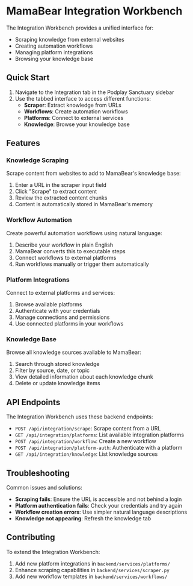 # MamaBear Integration Workbench

The Integration Workbench provides a unified interface for:
- Scraping knowledge from external websites
- Creating automation workflows
- Managing platform integrations
- Browsing your knowledge base

## Quick Start

1. Navigate to the Integration tab in the Podplay Sanctuary sidebar
2. Use the tabbed interface to access different functions:
   - **Scraper**: Extract knowledge from URLs
   - **Workflows**: Create automation workflows
   - **Platforms**: Connect to external services
   - **Knowledge**: Browse your knowledge base

## Features

### Knowledge Scraping

Scrape content from websites to add to MamaBear's knowledge base:

1. Enter a URL in the scraper input field
2. Click "Scrape" to extract content
3. Review the extracted content chunks
4. Content is automatically stored in MamaBear's memory

### Workflow Automation

Create powerful automation workflows using natural language:

1. Describe your workflow in plain English
2. MamaBear converts this to executable steps
3. Connect workflows to external platforms
4. Run workflows manually or trigger them automatically

### Platform Integrations

Connect to external platforms and services:

1. Browse available platforms
2. Authenticate with your credentials
3. Manage connections and permissions
4. Use connected platforms in your workflows

### Knowledge Base

Browse all knowledge sources available to MamaBear:

1. Search through stored knowledge
2. Filter by source, date, or topic
3. View detailed information about each knowledge chunk
4. Delete or update knowledge items

## API Endpoints

The Integration Workbench uses these backend endpoints:

- `POST /api/integration/scrape`: Scrape content from a URL
- `GET /api/integration/platforms`: List available integration platforms
- `POST /api/integration/workflow`: Create a new workflow
- `POST /api/integration/platform-auth`: Authenticate with a platform
- `GET /api/integration/knowledge`: List knowledge sources

## Troubleshooting

Common issues and solutions:

- **Scraping fails**: Ensure the URL is accessible and not behind a login
- **Platform authentication fails**: Check your credentials and try again
- **Workflow creation errors**: Use simpler natural language descriptions
- **Knowledge not appearing**: Refresh the knowledge tab

## Contributing

To extend the Integration Workbench:

1. Add new platform integrations in `backend/services/platforms/`
2. Enhance scraping capabilities in `backend/services/scraper.py`
3. Add new workflow templates in `backend/services/workflows/`
